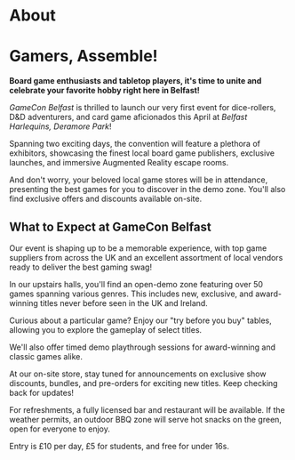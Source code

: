# About

# Gamers, Assemble!

**Board game enthusiasts and tabletop players, it's time to unite and celebrate your favorite hobby right here in Belfast!**

_GameCon Belfast_ is thrilled to launch our very first event for dice-rollers, D&D adventurers, and card game aficionados this April at _Belfast Harlequins, Deramore Park_!

Spanning two exciting days, the convention will feature a plethora of exhibitors, showcasing the finest local board game publishers, exclusive launches, and immersive Augmented Reality escape rooms.

And don't worry, your beloved local game stores will be in attendance, presenting the best games for you to discover in the demo zone. You'll also find exclusive offers and discounts available on-site.

## What to Expect at GameCon Belfast

Our event is shaping up to be a memorable experience, with top game suppliers from across the UK and an excellent assortment of local vendors ready to deliver the best gaming swag!

In our upstairs halls, you'll find an open-demo zone featuring over 50 games spanning various genres. This includes new, exclusive, and award-winning titles never before seen in the UK and Ireland.

Curious about a particular game? Enjoy our "try before you buy" tables, allowing you to explore the gameplay of select titles.

We'll also offer timed demo playthrough sessions for award-winning and classic games alike.

At our on-site store, stay tuned for announcements on exclusive show discounts, bundles, and pre-orders for exciting new titles. Keep checking back for updates!

For refreshments, a fully licensed bar and restaurant will be available. If the weather permits, an outdoor BBQ zone will serve hot snacks on the green, open for everyone to enjoy.

Entry is £10 per day, £5 for students, and free for under 16s.

